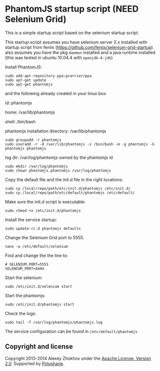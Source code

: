 PhantomJS startup script (NEED Selenium Grid)
======================================================

This is a simple startup script based on the selenium startup script.

This startup script assumes you have selenium server 2.x installed with startup script from feniix (https://github.com/feniix/selenium-grid-startup).
also assumes you have the pkg `daemon` installed and a java runtime installed (this was tested in ubuntu 10.04.4 with `openjdk-6-jdk`)

Install PhantomJS:

	sudo add-apt-repository ppa:pcarrier/ppa
	sudo apt-get update
	sudo apt-get phantomjs

and the following already created in your linux box:

id: phantomjs

home: /var/lib/phantomjs

shell: /bin/bash

phantomjs installation directory: /var/lib/phantomjs

    sudo groupadd -r phantomjs
    sudo useradd -r -d /var/lib/phantomjs -s /bin/bash -m -g phantomjs -G phantomjs phantomjs


log dir: /var/log/phantomjs owned by the phantomjs id

    sudo mkdir /var/log/phantomjs
    sudo chown phantomjs.phantomjs /var/log/phantomjs
    

Copy the default file and the init.d file in the right locations:

    sudo cp /local/repo/path/etc/init.d/phantomjs /etc/init.d/
    sudo cp /local/repo/path/etc/default/phantomjs /etc/default/
    
Make sure the init.d script is executable:

    sudo chmod +x /etc/init.d/phantomjs   

Install the service startup:

    sudo update-rc.d phantomjs defaults
   
Change the Selenium Grid port to 5555.

	nano -w /etc/default/selenium

Find and change the the line to:

	# SELENIUM_PORT=5555
	SELENIUM_PORT=4444

Start the selenium:

    sudo /etc/init.d/selenium start

Start the phantomjs:

    sudo /etc/init.d/phantomjs start
    

Check the logs:

    sudo tail -f /var/log/phantomjs/phantomjs.log
    

The service configuration can be found in `/etc/default/phantomjs`

Copyright and license
---------------------

Copyright 2013-2014 Alexey Zhokhov under the [Apache License, Version 2.0](LICENSE). Supported by [Polusharie][polusharie].

[polusharie]: http://www.polusharie.com
